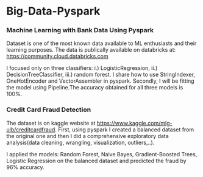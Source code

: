 # Big-Data-Pyspark

### Machine Learning with Bank Data Using Pyspark

Dataset is one of the most known data available to ML enthusiasts and their learning purposes. The data is publically available  on databricks at: https://community.cloud.databricks.com

I focused only on three classifiers: i.) LogisticRegression, ii.) DecisionTreeClassifier, iii.) random forest. I share how to use StringIndexer, OneHotEncoder and VectorAssembler in pyspark. Secondly, I will be fitting the model using Pipeline.The accuracy obtained for all three models is 100%.

### Credit Card Fraud Detection
The dataset is on kaggle website at  https://www.kaggle.com/mlg-ulb/creditcardfraud.
First, using pyspark I created a balanced dataset from the original one and then I did a comprehensive exploratory data analysis(data cleaning, wrangling, visualization,  outliers,..).

I applied the models: Random Forest, Naive Bayes, Gradient-Boosted Trees, Logistic Regression on the balanced dataset and predicted the fraud by 96% accuracy.
